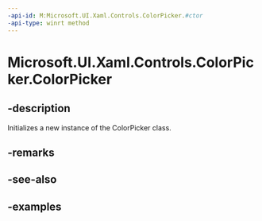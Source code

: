 ```yaml
---
-api-id: M:Microsoft.UI.Xaml.Controls.ColorPicker.#ctor
-api-type: winrt method
---
```


<!-- Method syntax.
public ColorPicker.ColorPicker()
-->

# Microsoft.UI.Xaml.Controls.ColorPicker.ColorPicker

## -description

Initializes a new instance of the ColorPicker class.

## -remarks

## -see-also

## -examples

